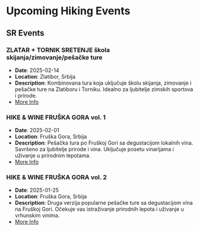# Upcoming Hiking Events

## SR Events

### ZLATAR + TORNIK SRETENJE škola skijanja/zimovanje/pešačke ture
- **Date**: 2025-02-14
- **Location**: Zlatibor, Srbija
- **Description**: Kombinovana tura koja uključuje školu skijanja, zimovanje i pešačke ture na Zlatiboru i Torniku. Idealno za ljubitelje zimskih sportova i prirode.
- [More Info](https://srbijazamlade.rs/category/product/zlatar-tornik-sretenje-skola-skijanja-zimovanje-pesacke-ture)

### HIKE & WINE FRUŠKA GORA vol. 1
- **Date**: 2025-02-01
- **Location**: Fruška Gora, Srbija
- **Description**: Pešačka tura po Fruškoj Gori sa degustacijom lokalnih vina. Savršeno za ljubitelje prirode i vina. Uključuje posetu vinarijama i uživanje u prirodnim lepotama.
- [More Info](https://srbijazamlade.rs/category/product/hike-wine-fruska-gora-vol-1)

### HIKE & WINE FRUŠKA GORA vol. 2
- **Date**: 2025-01-25
- **Location**: Fruška Gora, Srbija
- **Description**: Druga verzija popularne pešačke ture sa degustacijom vina na Fruškoj Gori. Očekuje vas istraživanje prirodnih lepota i uživanje u vrhunskim vinima.
- [More Info](https://srbijazamlade.rs/category/product/hike-wine-fruska-gora-vol-2)

